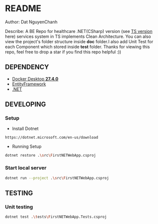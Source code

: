 # README

Author: Dat NguyenChanh

Describe:
A BE Repo for healthcare .NET(CSharp) version (see [TS version](https://github.com/NguyenChanhDat/workout-tracking-TS) here) services system in TS implements Clean Architecture. You can also view the project's folder structure inside **doc** folder.I also add Unit Test for each Component which stored inside **test** folder. Thanks for viewing this repo, feel free to drop a star if you find this repo helpful :))

## DEPENDENCY

- [Docker Desktop **27.4.0**](https://docs.docker.com/engine/release-notes/27/#2741)
- [EntityFramework](https://learn.microsoft.com/en-us/ef)
- [.NET](https://dotnet.microsoft.com/en-us)

## DEVELOPING

### Setup

- Install Dotnet

```link
https://dotnet.microsoft.com/en-us/download
```

- Running Setup

```bash
dotnet restore .\src\FirstNETWebApp.csproj
```

### Start local server

```bash
dotnet run --project .\src\FirstNETWebApp.csproj
```

## TESTING

### Unit testing

```bash
dotnet test .\tests\FirstNETWebApp.Tests.csproj
```

